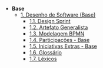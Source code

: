 <!-- docs/_sidebar.md -->

<!-- - [Home](/docs) -->
<!-- - [Projetos](/docs/Projetos/Projetos.md) -->

- **Base**
  - [1. Desenho de Software (Base)](/Base/1.Base.md)
    - [1.1. Design Sprint](/Base/1.1.DesignSprint.md)
    - [1.2. Artefato Generalista](/Base/1.2.ArtefatoGeneralista.md)
    - [1.3. Modelagem BPMN](/Base/1.3.ModelagemBPMN.md)
    - [1.4. Participações - Base](/Base/1.4.ParticipacoesBase.md)
    - [1.5. Iniciativas Extras - Base](/Base/1.5.IniciativasExtras.md)
    - [1.6. Glossário](/Base/1.6.Glossario.md)
    - [1.7. Léxicos](/Base/1.7.Léxicos.md)
